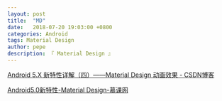 ```yaml
---
layout: post
title:  "MD"
date:   2018-07-20 19:03:00 +0800
categories: Android
tags: Material Design
author: pepe
description: 『 Material Design 』
---
```


[Android 5.X 新特性详解（四）——Material Design 动画效果 - CSDN博客](https://blog.csdn.net/tw19911005/article/details/51645995)

[Android5.0新特性-Material Design-慕课网](https://www.imooc.com/learn/215)











